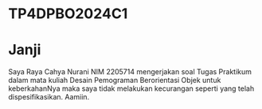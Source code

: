 # TP4DPBO2024C1

# Janji
Saya Raya Cahya Nurani NIM 2205714 mengerjakan soal Tugas Praktikum dalam mata kuliah Desain Pemograman Berorientasi Objek untuk keberkahanNya maka saya tidak melakukan kecurangan seperti yang telah dispesifikasikan. Aamiin.
